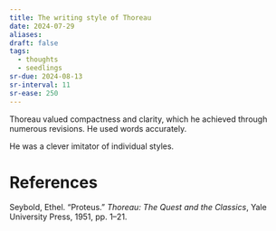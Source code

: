 ```yaml
---
title: The writing style of Thoreau
date: 2024-07-29
aliases: 
draft: false
tags:
  - thoughts
  - seedlings
sr-due: 2024-08-13
sr-interval: 11
sr-ease: 250
---
```

Thoreau valued compactness and clarity, which he achieved through numerous revisions. He used words accurately.

He was a clever imitator of individual styles.

# References

Seybold, Ethel. “Proteus.” _Thoreau: The Quest and the Classics_, Yale University Press, 1951, pp. 1–21.